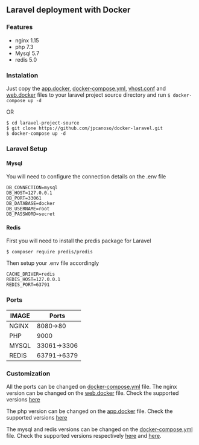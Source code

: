 ## Laravel deployment with Docker

### Features
- nginx 1.15
- php 7.3
- Mysql 5.7
- redis 5.0

### Instalation
Just copy the [app.docker](https://github.com/jpcanoso/docker-laravel/raw/master/app.docker), [docker-compose.yml](https://github.com/jpcanoso/docker-laravel/raw/master/docker-compose.yml), [vhost.conf](https://github.com/jpcanoso/docker-laravel/raw/master/vhost.conf) and [web.docker](https://github.com/jpcanoso/docker-laravel/raw/master/web.docker) files to your laravel project source directory and run
`$ docker-compose up -d`

OR

```
$ cd laravel-project-source
$ git clone https://github.com/jpcanoso/docker-laravel.git
$ docker-compose up -d
```

### Laravel Setup
#### Mysql
You will need to configure the connection details on the .env file

```
DB_CONNECTION=mysql
DB_HOST=127.0.0.1
DB_PORT=33061
DB_DATABASE=docker
DB_USERNAME=root
DB_PASSWORD=secret
```

#### Redis
First you will need to install the predis package for Laravel

`$ composer require predis/predis`

Then setup your .env file accordingly
```
CACHE_DRIVER=redis
REDIS_HOST=127.0.0.1
REDIS_PORT=63791
```

### Ports
IMAGE | Ports
----- | -----
NGINX | 8080->80
PHP   | 9000
MYSQL | 33061->3306
REDIS | 63791->6379

### Customization
All the ports can be changed on [docker-compose.yml](https://github.com/jpcanoso/docker-laravel/raw/master/docker-compose.yml) file.
The nginx version can be changed on the [web.docker](https://github.com/jpcanoso/docker-laravel/raw/master/web.docker) file.
Check the supported versions [here](https://hub.docker.com/_/nginx/)

The php version can be changed on the [app.docker](https://github.com/jpcanoso/docker-laravel/raw/master/app.docker) file.
Check the supported versions [here](https://hub.docker.com/_/php/)

The mysql and redis versions can be changed on the [docker-compose.yml](https://github.com/jpcanoso/docker-laravel/raw/master/docker-compose.yml) file.
Check the supported versions respectively [here](https://hub.docker.com/_/mysql/) and [here](https://hub.docker.com/_/redis/).
